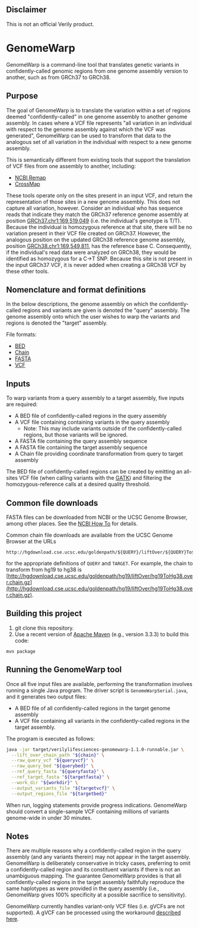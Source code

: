 ## Disclaimer

This is not an official Verily product.

# GenomeWarp

GenomeWarp is a command-line tool that translates genetic variants in
confidently-called genomic regions from one genome assembly version to another,
such as from GRCh37 to GRCh38.

## Purpose

The goal of GenomeWarp is to translate the variation within a set of regions
deemed "confidently-called" in one genome assembly to another genome assembly.
In cases where a VCF file represents "all variation in an individual with
respect to the genome assembly against which the VCF was generated", GenomeWarp
can be used to transform that data to the analogous set of all variation in the
individual with respect to a new genome assembly.

This is semantically different from existing tools that support the translation
of VCF files from one assembly to another, including:

*   [NCBI Remap](http://www.ncbi.nlm.nih.gov/genome/tools/remap)
*   [CrossMap](http://crossmap.sourceforge.net/)

These tools operate only on the sites present in an input VCF, and return the
representation of those sites in a new genome assembly. This does not capture
all variation, however. Consider an individual who has sequence reads that
indicate they match the GRCh37 reference genome assembly at position
[GRCh37.chr1:169,519,049](http://genome.ucsc.edu/cgi-bin/hgTracks?db=hg19&position=chr1%3A169519049-169519049)
(i.e. the individual's genotype is T/T). Because the individual is homozygous
reference at that site, there will be no variation present in their VCF file
created on GRCh37. However, the analogous position on the updated GRCh38
reference genome assembly, position
[GRCh38.chr1:169,549,811](http://genome.ucsc.edu/cgi-bin/hgTracks?db=hg38&position=chr1%3A169549811-169549811),
has the reference base C. Consequently, if the individual's read data were
analyzed on GRCh38, they would be identified as homozygous for a C->T SNP.
Because this site is not present in the input GRCh37 VCF, it is never added
when creating a GRCh38 VCF by these other tools.

## Nomenclature and format definitions

In the below descriptions, the genome assembly on which the confidently-called
regions and variants are given is denoted the "query" assembly. The genome
assembly onto which the user wishes to warp the variants and regions is denoted
the "target" assembly.

File formats:

*   [BED](https://genome.ucsc.edu/FAQ/FAQformat.html#format1)
*   [Chain](https://genome.ucsc.edu/goldenPath/help/chain.html)
*   [FASTA](https://en.wikipedia.org/wiki/FASTA_format)
*   [VCF](https://samtools.github.io/hts-specs/VCFv4.3.pdf)

## Inputs

To warp variants from a query assembly to a target assembly, five inputs are
required:

*   A BED file of confidently-called regions in the query assembly
*   A VCF file containing containing variants in the query assembly
    *   Note: This may include variants outside of the confidently-called
        regions, but those variants will be ignored.
*   A FASTA file containing the query assembly sequence
*   A FASTA file containing the target assembly sequence
*   A Chain file providing coordinate transformation from query to target
    assembly

The BED file of confidently-called regions can be created by emitting an
all-sites VCF file (when calling variants with the
[GATK](https://software.broadinstitute.org/gatk/)) and filtering the
homozygous-reference calls at a desired quality threshold.

## Common file downloads
FASTA files can be downloaded from NCBI or the UCSC Genome Browser, among other
places. See the [NCBI How
To](http://www.ncbi.nlm.nih.gov/guide/howto/dwn-genome/) for details.

Common chain file downloads are available from the UCSC Genome Browser at the
URLs

```
http://hgdownload.cse.ucsc.edu/goldenpath/${QUERY}/liftOver/${QUERY}To${TARGET^}.over.chain.gz
```

for the appropriate definitions of `QUERY` and `TARGET`. For example, the chain
to transform from hg19 to hg38 is
[http://hgdownload.cse.ucsc.edu/goldenpath/hg19/liftOver/hg19ToHg38.over.chain.gz](http://hgdownload.cse.ucsc.edu/goldenpath/hg19/liftOver/hg19ToHg38.over.chain.gz).

## Building this project

1. git clone this repository.
1. Use a recent version of [Apache Maven](http://maven.apache.org/download.cgi)
(e.g., version 3.3.3) to build this code:

```
mvn package
```

## Running the GenomeWarp tool

Once all five input files are available, performing the transformation involves
running a single Java program. The driver script is `GenomeWarpSerial.java`, and
it generates two output files:

* A BED file of all confidently-called regions in the target genome assembly
* A VCF file containing all variants in the confidently-called regions in the
  target assembly.

The program is executed as follows:

```bash
java -jar target/verilylifesciences-genomewarp-1.1.0-runnable.jar \
  --lift_over_chain_path "${chain}" \
  --raw_query_vcf "${queryvcf}" \
  --raw_query_bed "${querybed}" \
  --ref_query_fasta "${queryfasta}" \
  --ref_target_fasta "${targetfasta}" \
  --work_dir "${workdir}" \
  --output_variants_file "${targetvcf}" \
  --output_regions_file "${targetbed}"
```

When run, logging statements provide progress indications. GenomeWarp should
convert a single-sample VCF containing millions of variants genome-wide in under
30 minutes.

## Notes
There are multiple reasons why a confidently-called region in the query assembly
(and any variants therein) may not appear in the target assembly. GenomeWarp is
deliberately conservative in tricky cases, preferring to omit a
confidently-called region and its constituent variants if there is not an
unambiguous mapping. The guarantee GenomeWarp provides is that all
confidently-called regions in the target assembly faithfully reproduce the same
haplotypes as were provided in the query assembly (i.e., GenomeWarp gives 100%
specificity at a possible sacrifice to sensitivity).

GenomeWarp currently handles variant-only VCF files (i.e. gVCFs are not
supported). A gVCF can be processed using the workaround [described
here](https://github.com/verilylifesciences/genomewarp/issues/2).
